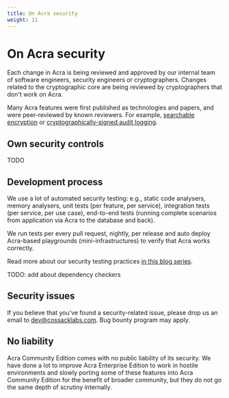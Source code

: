 ```yaml
---
title: On Acra security
weight: 11
---
```


# On Acra security

Each change in Acra is being reviewed and approved by our internal team of software engineers, security engineers or cryptographers. Changes related to the cryptographic core are being reviewed by cryptographers that don't work on Acra.

Many Acra features were first published as technologies and papers, and were peer-reviewed by known reviewers. For example, [searchable encryption](https://eprint.iacr.org/2019/806.pdf) or [cryptographically-signed audit logging](https://www.cossacklabs.com/blog/crypto-signed-audit-logs.html).


## Own security controls

TODO


## Development process

We use a lot of automated security testing:
e.g., static code analysers, memory analysers, unit tests (per feature, per service),
integration tests (per service, per use case), 
end-to-end tests (running complete scenarios from application via Acra to the database and back).

We run tests per every pull request, nightly, per release and auto deploy Acra-based playgrounds (mini-infrastructures) to verify that Acra works correctly.

Read more about our security testing practices [in this blog series](https://dev.to/cossacklabs/automated-software-security-testing-for-devs-part-1-gcf).

TODO: add about dependency checkers


## Security issues

If you believe that you've found a security-related issue, please drop us an email to [dev@cossacklabs.com](mailto:dev@cossacklabs.com). Bug bounty program may apply.


## No liability

Acra Community Edition comes with no public liability of its security. We have done a lot to improve Acra Enterprise Edition to work in hostile environments and slowly porting some of these features into Acra Community Edition for the benefit of broader community, but they do not go the same depth of scrutiny internally.